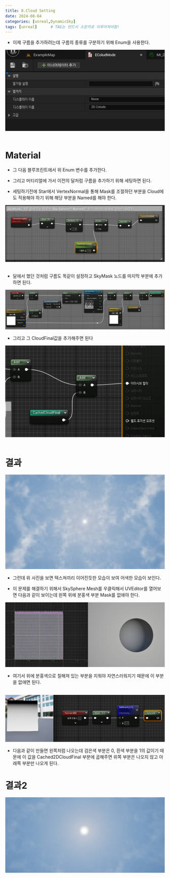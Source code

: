 ```yaml
---
title: 8.Cloud Setting
date: 2024-08-04
categories: [unreal,DynamicSky]
tags: [unreal]		# TAG는 반드시 소문자로 이루어져야함!
---
```


* 이제 구름을 추가하려는데 구름의 종류를 구분하기 위해 Enum을 사용한다.

<center><img src="./../../../assets/img/Unreal/DynamicSky/CloudSetting/CloudEnum.png"></center>

<br>

# Material

* 그 다음 블루프린트에서 위 Enum 변수를 추가한다.

* 그리고 머티리얼에 가서 이전의 달처럼 구름을 추가하기 위해 세팅하면 된다.

* 세팅하기전에 Star에서 VertexNormal을 통해 Mask를 조절하던 부분을 Cloud에도 적용해야 하기 위해 해당 부분을 Named를 해야 한다.

<center><img src="./../../../assets/img/Unreal/DynamicSky/CloudSetting/NamedSkyMask.png"></center>

<br>

* 달에서 했던 것처럼 구름도 똑같이 설정하고 SkyMask 노드를 마지막 부분에 추가하면 된다.


<center><img src="./../../../assets/img/Unreal/DynamicSky/CloudSetting/CloudSettings.png"></center>


* 그리고 그 CloudFinal값을 추가해주면 된다

<center><img src="./../../../assets/img/Unreal/DynamicSky/CloudSetting/AddCloudFinal.png"></center>

<br>

# 결과

<center><img src="./../../../assets/img/Unreal/DynamicSky/CloudSetting/ResultCloud.png"></center>


* 그런데 위 사진을 보면 텍스쳐끼리 이어진듯한 모습이 보여 어색한 모습이 보인다.

* 이 문제를 해결하기 위해서 SkySphere Mesh를 우클릭해서 UVEditor를 열어보면 다음과 같이 보이는데 왼쪽 위에 분홍색 부분 Mask를 없애야 한다.

<center><img src="./../../../assets/img/Unreal/DynamicSky/CloudSetting/SkySphereUVEditor.png"></center>


* 여기서 위에 분홍색으로 칠해져 있는 부분을 지워야 자연스러워지기 때문에 이 부분을 없애면 된다.

<br>


<center><img src="./../../../assets/img/Unreal/DynamicSky/CloudSetting/AdjustUVMask.png"></center>

* 다음과 같이 만들면 왼쪽처럼 나오는데 검은색 부분은 0, 흰색 부분을 1의 값이기 때문에 이 값을 Cached2DCloudFinal 부분에 곱해주면 위쪽 부분은 나오지 않고 아래쪽 부분만 나오게 된다.

# 결과2

<center><img src="./../../../assets/img/Unreal/DynamicSky/CloudSetting/ResultCloud2.png"></center>